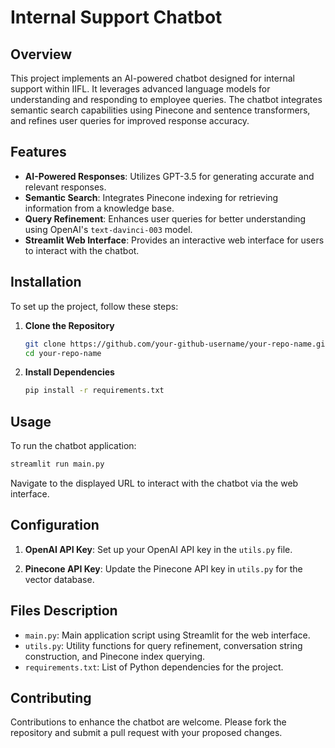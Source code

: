 

# Internal Support Chatbot

## Overview
This project implements an AI-powered chatbot designed for internal support within IIFL. It leverages advanced language models for understanding and responding to employee queries. The chatbot integrates semantic search capabilities using Pinecone and sentence transformers, and refines user queries for improved response accuracy.

## Features
- **AI-Powered Responses**: Utilizes GPT-3.5 for generating accurate and relevant responses.
- **Semantic Search**: Integrates Pinecone indexing for retrieving information from a knowledge base.
- **Query Refinement**: Enhances user queries for better understanding using OpenAI's `text-davinci-003` model.
- **Streamlit Web Interface**: Provides an interactive web interface for users to interact with the chatbot.

## Installation

To set up the project, follow these steps:

1. **Clone the Repository**

   ```bash
   git clone https://github.com/your-github-username/your-repo-name.git
   cd your-repo-name
   ```

2. **Install Dependencies**

   ```bash
   pip install -r requirements.txt
   ```

## Usage

To run the chatbot application:

```bash
streamlit run main.py
```

Navigate to the displayed URL to interact with the chatbot via the web interface.

## Configuration

1. **OpenAI API Key**: Set up your OpenAI API key in the `utils.py` file.

2. **Pinecone API Key**: Update the Pinecone API key in `utils.py` for the vector database.

## Files Description

- `main.py`: Main application script using Streamlit for the web interface.
- `utils.py`: Utility functions for query refinement, conversation string construction, and Pinecone index querying.
- `requirements.txt`: List of Python dependencies for the project.

## Contributing

Contributions to enhance the chatbot are welcome. Please fork the repository and submit a pull request with your proposed changes.


